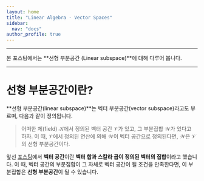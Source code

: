 ```yaml
---
layout: home
title: "Linear Algebra - Vector Spaces"
sidebar:
  nav: "docs"
author_profile: true
---
```


---

본 포스팅에서는 **선형 부분공간 (Linear subspace)**에 대해 다루어 봅니다.

***

# 선형 부분공간이란?

**선형 부분공간(linear subspace)**는 벡터 부분공간(vector subspace)라고도 부르며, 다음과 같이 정의됩니다.

> 어떠한 체(field) $\mathcal{K}$에서 정의된 벡터 공간 $\mathcal{V}$가 있고, 그 부분집합 $\mathcal{W}$가 있다고 하자. 이 때, $\mathcal{V}$에서 정의된 연산에 의해 $\mathcal{W}$이 벡터 공간으로 정의된다면, $\mathcal{W}$은 $\mathcal{V}$의 선형 부분공간이다.

앞선 [포스팅](https://youngwoong-cho.github.io/Vector_Spaces/)에서 **벡터 공간**이란 **벡터 합과 스칼라 곱이 정의된 벡터의 집합**이라고 했습니다. 이 때, 벡터 공간의 부분집합이 그 자체로 벡터 공간이 될 조건을 만족한다면, 이 부분집합은 **선형 부분공간**이 될 수 있습니다.